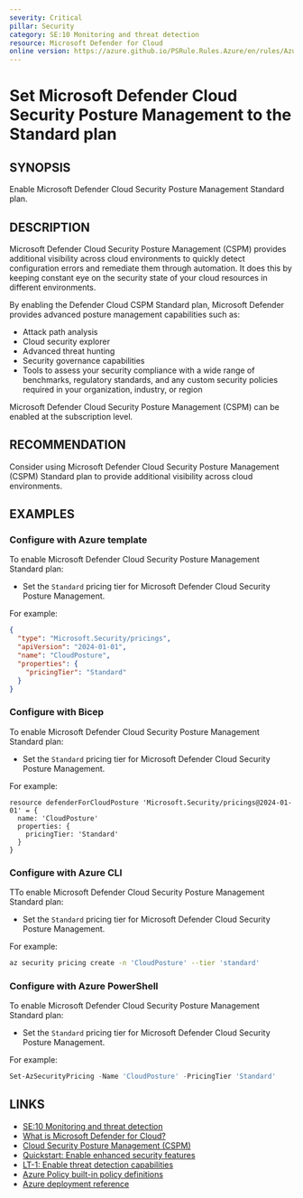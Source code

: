 ```yaml
---
severity: Critical
pillar: Security
category: SE:10 Monitoring and threat detection
resource: Microsoft Defender for Cloud
online version: https://azure.github.io/PSRule.Rules.Azure/en/rules/Azure.Defender.Cspm/
---
```


# Set Microsoft Defender Cloud Security Posture Management to the Standard plan

## SYNOPSIS

Enable Microsoft Defender Cloud Security Posture Management Standard plan.

## DESCRIPTION

Microsoft Defender Cloud Security Posture Management (CSPM) provides additional visibility across cloud environments to quickly detect configuration errors and remediate them through automation.
It does this by keeping constant eye on the security state of your cloud resources in different environments.

By enabling the Defender Cloud CSPM Standard plan, Microsoft Defender provides advanced posture management capabilities such as:

- Attack path analysis
- Cloud security explorer
- Advanced threat hunting
- Security governance capabilities
- Tools to assess your security compliance with a wide range of benchmarks, regulatory standards, and any custom security policies required in your organization, industry, or region

Microsoft Defender Cloud Security Posture Management (CSPM) can be enabled at the subscription level.

## RECOMMENDATION

Consider using Microsoft Defender Cloud Security Posture Management (CSPM) Standard plan to provide additional visibility across cloud environments.

## EXAMPLES

### Configure with Azure template

To enable Microsoft Defender Cloud Security Posture Management Standard plan:

- Set the `Standard` pricing tier for Microsoft Defender Cloud Security Posture Management.

For example:

```json
{
  "type": "Microsoft.Security/pricings",
  "apiVersion": "2024-01-01",
  "name": "CloudPosture",
  "properties": {
    "pricingTier": "Standard"
  }
}
```

### Configure with Bicep

To enable Microsoft Defender Cloud Security Posture Management Standard plan:

- Set the `Standard` pricing tier for Microsoft Defender Cloud Security Posture Management.

For example:

```bicep
resource defenderForCloudPosture 'Microsoft.Security/pricings@2024-01-01' = {
  name: 'CloudPosture'
  properties: {
    pricingTier: 'Standard'
  }
}
```

### Configure with Azure CLI

TTo enable Microsoft Defender Cloud Security Posture Management Standard plan:

- Set the `Standard` pricing tier for Microsoft Defender Cloud Security Posture Management.

For example:

```bash
az security pricing create -n 'CloudPosture' --tier 'standard'
```

### Configure with Azure PowerShell

To enable Microsoft Defender Cloud Security Posture Management Standard plan:

- Set the `Standard` pricing tier for Microsoft Defender Cloud Security Posture Management.

For example:

```powershell
Set-AzSecurityPricing -Name 'CloudPosture' -PricingTier 'Standard'
```

## LINKS

- [SE:10 Monitoring and threat detection](https://learn.microsoft.com/azure/well-architected/security/monitor-threats)
- [What is Microsoft Defender for Cloud?](https://learn.microsoft.com/azure/defender-for-cloud/defender-for-cloud-introduction)
- [Cloud Security Posture Management (CSPM)](https://learn.microsoft.com/azure/defender-for-cloud/concept-cloud-security-posture-management)
- [Quickstart: Enable enhanced security features](https://learn.microsoft.com/azure/defender-for-cloud/enable-enhanced-security)
- [LT-1: Enable threat detection capabilities](https://learn.microsoft.com/security/benchmark/azure/baselines/azure-dns-security-baseline#lt-1-enable-threat-detection-capabilities)
- [Azure Policy built-in policy definitions](https://learn.microsoft.com/azure/governance/policy/samples/built-in-policies#security-center)
- [Azure deployment reference](https://learn.microsoft.com/azure/templates/microsoft.security/pricings)
